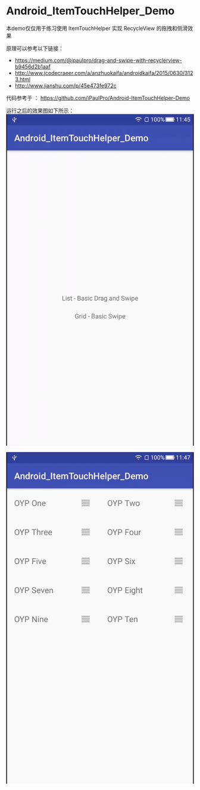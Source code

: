 # Android_ItemTouchHelper_Demo

本demo仅仅用于练习使用 ItemTouchHelper 实现 RecycleView 的拖拽和侧滑效果

原理可以参考以下链接：
+ https://medium.com/@ipaulpro/drag-and-swipe-with-recyclerview-b9456d2b1aaf
+ http://www.jcodecraeer.com/a/anzhuokaifa/androidkaifa/2015/0630/3123.html
+ http://www.jianshu.com/p/45e473fe972c 

代码参考于 ： https://github.com/iPaulPro/Android-ItemTouchHelper-Demo 


运行之后的效果图如下所示：
![List拖拽和侧滑](https://github.com/ouyangpeng/Android_ItemTouchHelper_Demo/blob/master/ScreenCapture/v1.gif)

![Gride拖拽](https://github.com/ouyangpeng/Android_ItemTouchHelper_Demo/blob/master/ScreenCapture/v2.gif)
